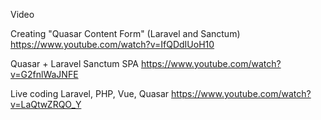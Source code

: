 Video

Creating "Quasar Content Form" (Laravel and Sanctum)
https://www.youtube.com/watch?v=IfQDdIUoH10

Quasar + Laravel Sanctum SPA
https://www.youtube.com/watch?v=G2fnlWaJNFE

Live coding Laravel, PHP, Vue, Quasar
https://www.youtube.com/watch?v=LaQtwZRQO_Y
